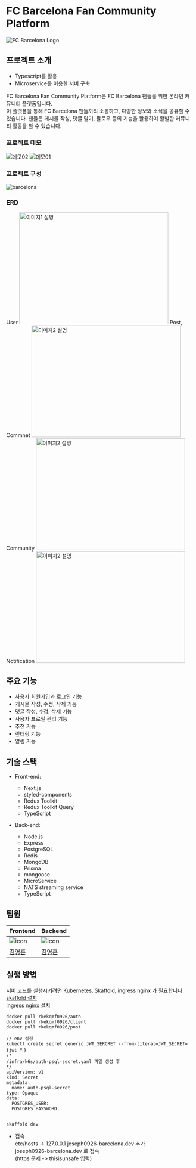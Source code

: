 # FC Barcelona Fan Community Platform

![FC Barcelona Logo](https://upload.wikimedia.org/wikipedia/ko/thumb/b/b1/FC_%EB%B0%94%EB%A5%B4%EC%85%80%EB%A1%9C%EB%82%98_%EB%A1%9C%EA%B3%A0.svg/300px-FC_%EB%B0%94%EB%A5%B4%EC%85%80%EB%A1%9C%EB%82%98_%EB%A1%9C%EA%B3%A0.svg.png)

## 프로젝트 소개

- Typescript를 활용
- Microservice를 이용한 서버 구축

FC Barcelona Fan Community Platform은 FC Barcelona 팬들을 위한 온라인 커뮤니티 플랫폼입니다. <br/>
이 플랫폼을 통해 FC Barcelona 팬들끼리 소통하고, 다양한 정보와 소식을 공유할 수 있습니다. 팬들은 게시물 작성, 댓글 달기, 팔로우 등의 기능을 활용하여 활발한 커뮤니티 활동을 할 수 있습니다.

### 프로젝트 데모
![데모02](https://github.com/joseph0926/project_03-Barcelona-Fan-Community/assets/100750188/86b250d9-de22-4753-98a3-28c3cdcb8fbe)
![데모01](https://github.com/joseph0926/project_03-Barcelona-Fan-Community/assets/100750188/4b3438df-d753-470d-8969-100c36f18136)



### 프로젝트 구성
![barcelona](https://github.com/joseph0926/project_03-Barcelona-Fan-Community/assets/100750188/3ff58c97-f1ad-4b2d-81af-fa20104c249e)



### ERD

<div>
  <span>User</span>
  <img src="https://github.com/joseph0926/project_03-Barcelona-Fan-Community/assets/100750188/b3e3e9a8-8e9f-4697-967c-4bc45bb1fb70" alt="이미지1 설명" width="400" height="300">
  <span>Post, Commnet</span>
  <img src="https://github.com/joseph0926/project_03-Barcelona-Fan-Community/assets/100750188/86f43d2e-5cf5-4c1a-8cd2-89de57418d0b" alt="이미지2 설명"  width="400" height="300">
  <span>Community</span>
  <img src="https://github.com/joseph0926/project_03-Barcelona-Fan-Community/assets/100750188/ba6fcc6d-9204-442d-84b7-c1608c1f4ca3" alt="이미지2 설명"  width="400" height="300">
  <span>Notification</span>
  <img src="https://github.com/joseph0926/project_03-Barcelona-Fan-Community/assets/100750188/12d2069e-dd64-4b8c-bed2-ce6de89074c4" alt="이미지2 설명"  width="400" height="300">
</div>


## 주요 기능

- 사용자 회원가입과 로그인 기능
- 게시물 작성, 수정, 삭제 기능
- 댓글 작성, 수정, 삭제 기능
- 사용자 프로필 관리 기능
- 추천 기능
- 맆터링 기능
- 알림 기능

## 기술 스택

- Front-end:
  - Next.js
  - styled-components
  - Redux Toolkit
  - Redux Toolkit Query
  - TypeScript

- Back-end:
  - Node.js
  - Express
  - PostgreSQL
  - Redis
  - MongoDB
  - Prisma
  - mongoose
  - MicroService
  - NATS streaming service
  - TypeScript

## 팀원

| Frontend                                                                                                          | Backend                                                                                                           |
| ----------------------------------------------------------------------------------------------------------------- | ----------------------------------------------------------------------------------------------------------------- |
| ![icon](https://github.com/joseph0926/project_02-MoneyNote/assets/100750188/212deebf-579d-409e-83b3-ead4e4ef7a90) | ![icon](https://github.com/joseph0926/project_02-MoneyNote/assets/100750188/212deebf-579d-409e-83b3-ead4e4ef7a90) |
| [김영훈](https://github.com/joseph0926)                                                                           | [김영훈](https://github.com/joseph0926)                                                                           |

## 실행 방법

서버 코드를 실행시키려면 Kubernetes, Skaffold, ingress nginx 가 필요합니다 <br/>
[skaffold 설치](https://skaffold.dev/docs/install/) <br/>
[ingress nginx 설치](https://kubernetes.github.io/ingress-nginx/deploy/#quick-start)

```shell
docker pull rkekqmf0926/auth
docker pull rkekqmf0926/client
docker pull rkekqmf0926/post

// env 설정
kubectl create secret generic JWT_SERCRET --from-literal=JWT_SECRET={jwt 키}
/*
/infra/k6s/auth-psql-secret.yaml 파일 생성 후
*/
apiVersion: v1
kind: Secret
metadata:
  name: auth-psql-secret
type: Opaque
data:
  POSTGRES_USER: 
  POSTGRES_PASSWORD: 


skaffold dev
```

- 접속 <br/>
etc/hosts -> 127.0.0.1 joseph0926-barcelona.dev 추가 <br/>
joseph0926-barcelona.dev 로 접속 <br/>
(https 문제 -> thisisunsafe 입력)
